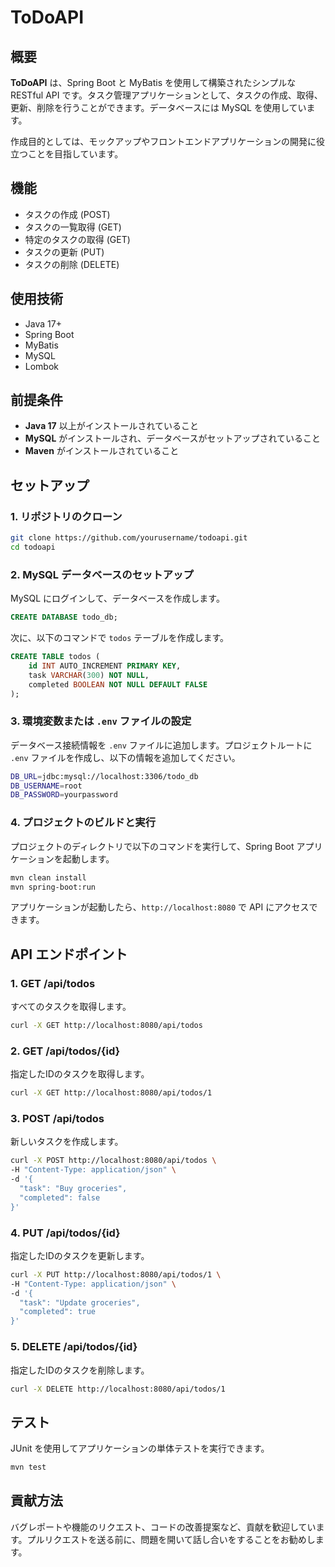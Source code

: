 # ToDoAPI

## 概要
**ToDoAPI** は、Spring Boot と MyBatis を使用して構築されたシンプルな RESTful API です。タスク管理アプリケーションとして、タスクの作成、取得、更新、削除を行うことができます。データベースには MySQL を使用しています。

作成目的としては、モックアップやフロントエンドアプリケーションの開発に役立つことを目指しています。

## 機能
- タスクの作成 (POST)
- タスクの一覧取得 (GET)
- 特定のタスクの取得 (GET)
- タスクの更新 (PUT)
- タスクの削除 (DELETE)

## 使用技術
- Java 17+
- Spring Boot
- MyBatis
- MySQL
- Lombok

## 前提条件
- **Java 17** 以上がインストールされていること
- **MySQL** がインストールされ、データベースがセットアップされていること
- **Maven** がインストールされていること

## セットアップ

### 1. リポジトリのクローン
```bash
git clone https://github.com/yourusername/todoapi.git
cd todoapi
```

### 2. MySQL データベースのセットアップ
MySQL にログインして、データベースを作成します。

```sql
CREATE DATABASE todo_db;
```

次に、以下のコマンドで `todos` テーブルを作成します。

```sql
CREATE TABLE todos (
    id INT AUTO_INCREMENT PRIMARY KEY,
    task VARCHAR(300) NOT NULL,
    completed BOOLEAN NOT NULL DEFAULT FALSE
);
```

### 3. 環境変数または `.env` ファイルの設定
データベース接続情報を `.env` ファイルに追加します。プロジェクトルートに `.env` ファイルを作成し、以下の情報を追加してください。

```bash
DB_URL=jdbc:mysql://localhost:3306/todo_db
DB_USERNAME=root
DB_PASSWORD=yourpassword
```

### 4. プロジェクトのビルドと実行
プロジェクトのディレクトリで以下のコマンドを実行して、Spring Boot アプリケーションを起動します。

```bash
mvn clean install
mvn spring-boot:run
```

アプリケーションが起動したら、`http://localhost:8080` で API にアクセスできます。

## API エンドポイント

### 1. **GET /api/todos**
すべてのタスクを取得します。

```bash
curl -X GET http://localhost:8080/api/todos
```

### 2. **GET /api/todos/{id}**
指定したIDのタスクを取得します。

```bash
curl -X GET http://localhost:8080/api/todos/1
```

### 3. **POST /api/todos**
新しいタスクを作成します。

```bash
curl -X POST http://localhost:8080/api/todos \
-H "Content-Type: application/json" \
-d '{
  "task": "Buy groceries",
  "completed": false
}'
```

### 4. **PUT /api/todos/{id}**
指定したIDのタスクを更新します。

```bash
curl -X PUT http://localhost:8080/api/todos/1 \
-H "Content-Type: application/json" \
-d '{
  "task": "Update groceries",
  "completed": true
}'
```

### 5. **DELETE /api/todos/{id}**
指定したIDのタスクを削除します。

```bash
curl -X DELETE http://localhost:8080/api/todos/1
```

## テスト
JUnit を使用してアプリケーションの単体テストを実行できます。

```bash
mvn test
```

## 貢献方法
バグレポートや機能のリクエスト、コードの改善提案など、貢献を歓迎しています。プルリクエストを送る前に、問題を開いて話し合いをすることをお勧めします。

